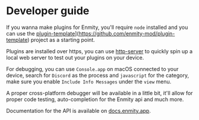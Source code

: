 # Developer guide

If you wanna make plugins for Enmity, you'll require `node` installed and you can use the [plugin-template](https://github.com/NotZoeyDev/Enmity-Plugins/tree/main/PluginTemplate)](https://github.com/enmity-mod/plugin-template) project as a starting point.

Plugins are installed over https, you can use [http-server](https://www.npmjs.com/package/http-server) to quickly spin up a local web server to test out your plugins on your device.

For debugging, you can use `Console.app` on macOS connected to your device, search for `Discord` as the process and `javascript` for the category, make sure you enable `Include Info Messages` under the `view` menu.

A proper cross-platform debugger will be available in a little bit, it'll allow for proper code testing, auto-completion for the Enmity api and much more.

Documentation for the API is available on [docs.enmity.app](https://docs.enmity.app).
